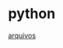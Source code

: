 # python

[arquivos](python%2011900994420d4e19911b98dec2eac5d5/arquivos%2044d0b9e714bf47fbb9be274a34e1fdd8.md)